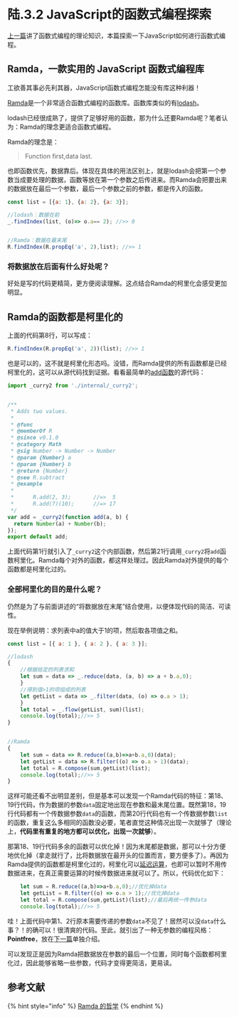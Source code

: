 # 陆.3.2 JavaScript的函数式编程探索

[上一篇](6.3.1.md)讲了函数式编程的理论知识，本篇探索一下JavaScript如何进行函数式编程。

## Ramda，一款实用的 JavaScript 函数式编程库

工欲善其事必先利其器，JavaScript函数式编程怎能没有库这种利器！

[Ramda](https://ramda.cn/)是一个非常适合函数式编程的函数库。函数库类似的有[lodash](https://www.lodashjs.com/)。

lodash已经很成熟了，提供了足够好用的函数，那为什么还要Ramda呢？笔者认为：Ramda的理念更适合函数式编程。

Ramda的理念是：

> Function first,data last.

也即函数优先，数据靠后。体现在具体的用法区别上，就是lodash会把第一个参数当成要处理的数据，函数等放在第一个参数之后传进来。而Ramda会把要出来的数据放在最后一个参数，最后一个参数之前的参数，都是传入的函数。

```javascript
const list = [{a: 1}, {a: 2}, {a: 3}];

//lodash：数据在前
_.findIndex(list, (o)=> o.a== 2); //>> 0


//Ramda：数据在最末尾
R.findIndex(R.propEq('a', 2),list); //>> 1
```

### 将数据放在后面有什么好处呢？

好处是写的代码更精简，更方便阅读理解。这点结合Ramda的柯里化会感受更加明显。

## Ramda的函数都是柯里化的

上面的代码第8行，可以写成：

```javascript
R.findIndex(R.propEq('a', 2))(list); //>> 1
```

也是可以的，这不就是柯里化形态吗。没错，而Ramda提供的所有函数都是已经柯里化的，这可以从源代码找到证据。看看最简单的[add函数](https://github.com/ramda/ramda/blob/master/source/add.js)的源代码：

```javascript
import _curry2 from './internal/_curry2';


/**
 * Adds two values.
 *
 * @func
 * @memberOf R
 * @since v0.1.0
 * @category Math
 * @sig Number -> Number -> Number
 * @param {Number} a
 * @param {Number} b
 * @return {Number}
 * @see R.subtract
 * @example
 *
 *      R.add(2, 3);       //=>  5
 *      R.add(7)(10);      //=> 17
 */
var add = _curry2(function add(a, b) {
  return Number(a) + Number(b);
});
export default add;
```

上面代码第1行就引入了`_curry2`这个内部函数，然后第21行调用`_curry2`将`add`函数柯里化。Ramda每个对外的函数，都这样处理过。因此Ramda对外提供的每个函数都是柯里化过的。

### 全部柯里化的目的是什么呢？

仍然是为了与前面讲述的“将数据放在末尾”结合使用，以便体现代码的简洁、可读性。

现在举例说明：求列表中a的值大于1的项，然后取各项值之和。

```javascript
const list = [{ a: 1 }, { a: 2 }, { a: 3 }];

//lodash
{
    //根据给定的列表求和
    let sum = data => _.reduce(data, (a, b) => a + b.a,0);
    }
    //得到值>1的项组成的列表
    let getList = data => _.filter(data, (o) => o.a > 1);
    }
    let total = _.flow(getList, sum)(list);
    console.log(total);//>> 5
}


//Ramda
{
    let sum = data => R.reduce((a,b)=>a+b.a,0)(data);
    let getList = data => R.filter((o) => o.a > 1)(data);
    let total = R.compose(sum,getList)(list);
    console.log(total);//>> 5
}
```

这样可能还看不出明显差别，但是基本可以发现一个Ramda代码的特征：第18、19行代码，作为数据的参数`data`固定地出现在参数和最末尾位置。既然第18，19行代码都有一个传数据参数`data`的函数，而第20行代码也有一个传数据参数`list`的函数，重复这么多相同的函数没必要，笔者直觉这种情况出现一次就够了（理论上，**代码里有重复的地方都可以优化，出现一次就够**）。

那第18、19行代码多余的函数可以优化掉！因为末尾都是数据，那可以十分方便地优化掉（拿走就行了，比将数据放在最开头的位置而言，要方便多了）。再因为Ramda提供的函数都是柯里化过的，柯里化可以[延迟运算](../1/1.3.2.md#2-yan-chi-yun-hang)，也即可以暂时不用传数据进来，在真正需要运算的时候传数据进来就可以了。所以，代码优化如下：

```javascript
    let sum = R.reduce((a,b)=>a+b.a,0);//优化掉data
    let getList = R.filter((o) => o.a > 1);//优化掉data
    let total = R.compose(sum,getList)(list);//最后再统一传参data
    console.log(total);//>> 5
```

哇！上面代码中第1、2行原本需要传递的参数`data`不见了！居然可以没`data`什么事？！的确可以！很清爽的代码。至此，就引出了一种无参数的编程风格：**Pointfree**，放在[下一篇](6.3.3.md)单独介绍。

可以发现正是因为Ramda把数据放在参数的最后一个位置，同时每个函数都柯里化过，因此能够省略一些参数，代码才变得更简洁，更易读。



## 参考文献

{% hint style="info" %}
[Ramda 的哲学](https://zhuanlan.zhihu.com/p/32207359)
{% endhint %}

